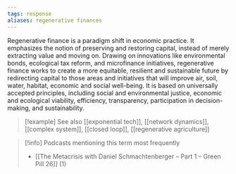 ```yaml
---
tags: response
aliases: regenerative finances
---
```


Regenerative finance is a paradigm shift in economic practice. It emphasizes the notion of preserving and restoring capital, instead of merely extracting value and moving on. Drawing on innovations like environmental bonds, ecological tax reform, and microfinance initiatives, regenerative finance works to create a more equitable, resilient and sustainable future by redirecting capital to those areas and initiatives that will improve air, soil, water, habitat, economic and social well-being. It is based on universally accepted principles, including social and environmental justice, economic and ecological viability, efficiency, transparency, participation in decision-making, and sustainability.

> [!example] See also
> [[exponential tech]], [[network dynamics]], [[complex system]], [[closed loop]], [[regenerative agriculture]]

> [!info] Podcasts mentioning this term most frequently
> * [[The Metacrisis with Daniel Schmachtenberger – Part 1 – Green Pill 26]] (1)